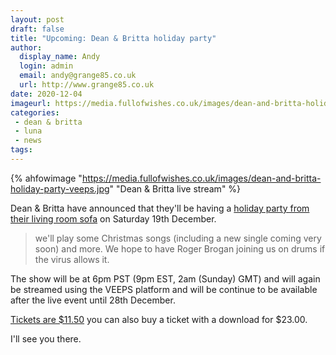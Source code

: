 ```yaml
---
layout: post
draft: false
title: "Upcoming: Dean & Britta holiday party"
author: 
  display_name: Andy
  login: admin
  email: andy@grange85.co.uk
  url: http://www.grange85.co.uk
date: 2020-12-04
imageurl: https://media.fullofwishes.co.uk/images/dean-and-britta-holiday-party-veeps.jpg
categories:
 - dean & britta
 - luna
 - news
tags:
---
```

{% ahfowimage "https://media.fullofwishes.co.uk/images/dean-and-britta-holiday-party-veeps.jpg" "Dean & Britta live stream" %}

Dean & Britta have announced that they'll be having a [holiday party from their living room sofa](https://deanandbritta.veeps.com/stream/events/558391381f05) on Saturday 19th December.

> we'll play some Christmas songs (including a new single coming very soon) and more. We hope to have Roger Brogan joining us on drums if the virus allows it.

The show will be at 6pm PST (9pm EST, 2am (Sunday) GMT) and will again be streamed using the VEEPS platform and will be continue to be available after the live event until 28th December.

[Tickets are $11.50](https://deanandbritta.veeps.com/stream/events/558391381f05) you can also buy a ticket with a download for $23.00.

I'll see you there.



